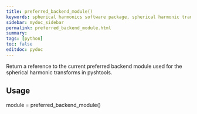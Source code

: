 ```yaml
---
title: preferred_backend_module()
keywords: spherical harmonics software package, spherical harmonic transform, legendre functions, multitaper spectral analysis, Python, gravity, magnetic field
sidebar: mydoc_sidebar
permalink: preferred_backend_module.html
summary:
tags: [python]
toc: false
editdoc: pydoc
---
```


Return a reference to the current preferred backend module used for the
spherical harmonic transforms in pyshtools.

## Usage

module = preferred_backend_module()


